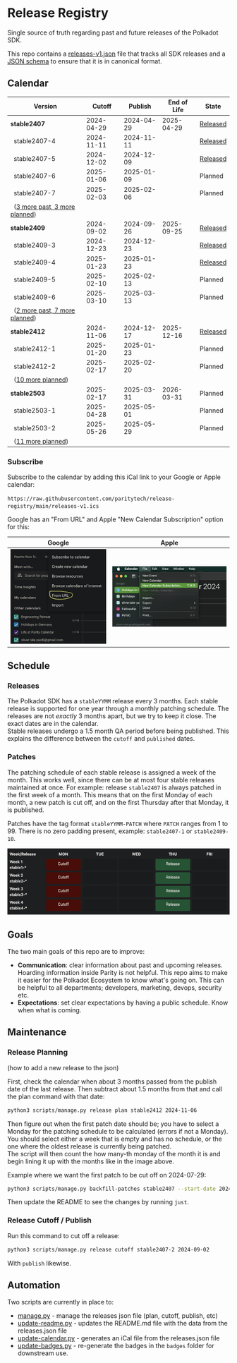 # Release Registry

Single source of truth regarding past and future releases of the Polkadot SDK.

This repo contains a [releases-v1.json](./releases-v1.json) file that tracks all SDK releases and a [JSON schema](./releases-v1.schema.json) to ensure that it is in canonical format.

## Calendar

<!-- DO NOT EDIT. Run `python3 update-readme.py` instead. -->

<!-- TEMPLATE BEGIN -->

| Version | Cutoff | Publish | End of Life | State |
|---------|--------|-----------|-------------|-------|
| **stable2407** | 2024-04-29 | 2024-04-29 | 2025-04-29 | [Released](https://github.com/paritytech/polkadot-sdk/releases/tag/polkadot-stable2407) |
| &nbsp;&nbsp;stable2407-4 | 2024-11-11 | 2024-11-11 |  | [Released](https://github.com/paritytech/polkadot-sdk/releases/tag/polkadot-stable2407-4) |
| &nbsp;&nbsp;stable2407-5 | 2024-12-02 | 2024-12-09 |  | [Released](https://github.com/paritytech/polkadot-sdk/releases/tag/polkadot-stable2407-5) |
| &nbsp;&nbsp;stable2407-6 | 2025-01-06 | 2025-01-09 |  | Planned |
| &nbsp;&nbsp;stable2407-7 | 2025-02-03 | 2025-02-06 |  | Planned |
| &nbsp;&nbsp;([3 more past, 3 more planned](CALENDAR.md)) |  |  | | |
| **stable2409** | 2024-09-02 | 2024-09-26 | 2025-09-25 | [Released](https://github.com/paritytech/polkadot-sdk/releases/tag/polkadot-stable2409) |
| &nbsp;&nbsp;stable2409-3 | 2024-12-23 | 2024-12-23 |  | [Released](https://github.com/paritytech/polkadot-sdk/releases/tag/polkadot-stable2409-3) |
| &nbsp;&nbsp;stable2409-4 | 2025-01-23 | 2025-01-23 |  | [Released](https://github.com/paritytech/polkadot-sdk/releases/tag/polkadot-stable2409-4) |
| &nbsp;&nbsp;stable2409-5 | 2025-02-10 | 2025-02-13 |  | Planned |
| &nbsp;&nbsp;stable2409-6 | 2025-03-10 | 2025-03-13 |  | Planned |
| &nbsp;&nbsp;([2 more past, 7 more planned](CALENDAR.md)) |  |  | | |
| **stable2412** | 2024-11-06 | 2024-12-17 | 2025-12-16 | [Released](https://github.com/paritytech/polkadot-sdk/releases/tag/polkadot-stable2412) |
| &nbsp;&nbsp;stable2412-1 | 2025-01-20 | 2025-01-23 |  | Planned |
| &nbsp;&nbsp;stable2412-2 | 2025-02-17 | 2025-02-20 |  | Planned |
| &nbsp;&nbsp;([10 more planned](CALENDAR.md)) |  |  | | |
| **stable2503** | 2025-02-17 | 2025-03-31 | 2026-03-31 | Planned |
| &nbsp;&nbsp;stable2503-1 | 2025-04-28 | 2025-05-01 |  | Planned |
| &nbsp;&nbsp;stable2503-2 | 2025-05-26 | 2025-05-29 |  | Planned |
| &nbsp;&nbsp;([11 more planned](CALENDAR.md)) |  |  | | |

<!-- TEMPLATE END -->

### Subscribe

Subscribe to the calendar by adding this iCal link to your Google or Apple calendar:

`https://raw.githubusercontent.com/paritytech/release-registry/main/releases-v1.ics`

 Google has an "From URL" and Apple "New Calendar Subscription" option for this:

 Google            |  Apple
:-------------------------:|:-------------------------:
![](.assets/screenshot-google-cal.png)  |  ![](.assets/screenshot-apple-cal.png)

## Schedule

### Releases

The Polkadot SDK has a `stableYYMM` release every 3 months. Each stable release is supported for one year through a monthly patching schedule. The releases are not *exactly* 3 months apart, but we try to keep it close. The exact dates are in the calendar.  
Stable releases undergo a 1.5 month QA period before being published. This explains the difference between the `cutoff` and `published` dates.

### Patches

The patching schedule of each stable release is assigned a week of the month. This works well, since there can be at most four stable releases maintained at once.  For example: release `stable2407` is always patched in the first week of a month. This means that on the first Monday of each month, a new patch is cut off, and on the first Thursday after that Monday, it is published.

Patches have the tag format `stableYYMM-PATCH` where `PATCH` ranges from 1 to 99. There is no zero padding present, example: `stable2407-1` or `stable2409-10`.

![Monthly Patching](./.assets/monthly-patching.png)

## Goals

The two main goals of this repo are to improve:
- **Communication**: clear information about past and upcoming releases. Hoarding information inside Parity is not helpful. This repo aims to make it easier for the Polkadot Ecosystem to know what's going on. This can be helpful to all departments; developers, marketing, devops, security etc.
- **Expectations**: set clear expectations by having a public schedule. Know when what is coming.

## Maintenance

### Release Planning
(how to add a new release to the json)

First, check the calendar when about 3 months passed from the publish date of the last release. Then subtract about 1.5 months from that and call the plan command with that date:

```bash
python3 scripts/manage.py release plan stable2412 2024-11-06
```

Then figure out when the first patch date should be; you have to select a Monday for the patching schedule to be calculated (errors if not a Monday). You should select either a week that is empty and has no schedule, or the one where the oldest release is currently being patched.  
The script will then count the how many-th monday of the month it is and begin lining it up with the months like in the image above.

Example where we want the first patch to be cut off on 2024-07-29:

```bash
python3 scripts/manage.py backfill-patches stable2407 --start-date 2024-07-29
```

Then update the README to see the changes by running `just`.

### Release Cutoff / Publish

Run this command to cut off a release:

```bash
python3 scripts/manage.py release cutoff stable2407-2 2024-09-02
```

With `publish` likewise.

## Automation

Two scripts are currently in place to:

- [manage.py](./scripts/manage.py) - manage the releases json file (plan, cutoff, publish, etc)
- [update-readme.py](./scripts/update-readme.py) - updates the README.md file with the data from the releases.json file
- [update-calendar.py](./scripts/update-calendar.py) - generates an iCal file from the releases.json file
- [update-badges.py](./scripts/update-badges.py) - re-generate the badges in the `badges` folder for downstream use.
